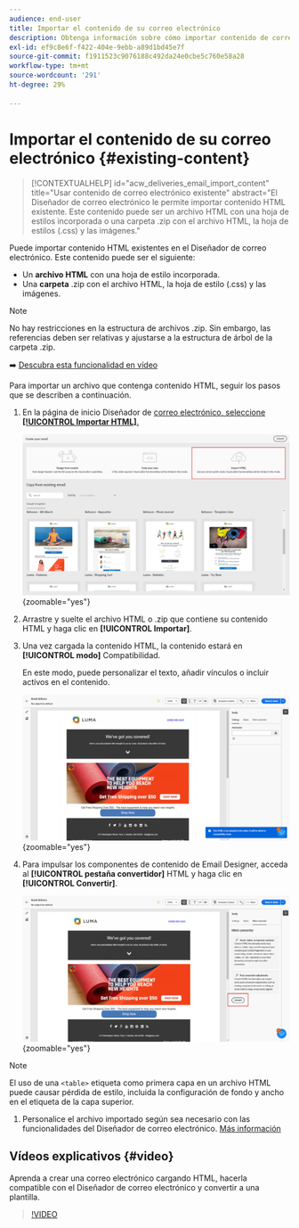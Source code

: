 ```yaml
---
audience: end-user
title: Importar el contenido de su correo electrónico
description: Obtenga información sobre cómo importar contenido de correo electrónico
exl-id: ef9c8e6f-f422-404e-9ebb-a89d1bd45e7f
source-git-commit: f1911523c9076188c492da24e0cbe5c760e58a28
workflow-type: tm+mt
source-wordcount: '291'
ht-degree: 29%

---
```


# Importar el contenido de su correo electrónico {#existing-content}

>[!CONTEXTUALHELP]
>id="acw_deliveries_email_import_content"
>title="Usar contenido de correo electrónico existente"
>abstract="El Diseñador de correo electrónico le permite importar contenido HTML existente. Este contenido puede ser un archivo HTML con una hoja de estilos incorporada o una carpeta .zip con el archivo HTML, la hoja de estilos (.css) y las imágenes."

Puede importar contenido HTML existentes en el Diseñador de correo electrónico. Este contenido puede ser el siguiente:

* Un **archivo HTML** con una hoja de estilo incorporada.
* Una **carpeta** .zip con el archivo HTML, la hoja de estilo (.css) y las imágenes.

>[!NOTE]
>
>No hay restricciones en la estructura de archivos .zip. Sin embargo, las referencias deben ser relativas y ajustarse a la estructura de árbol de la carpeta .zip.

➡️ [Descubra esta funcionalidad en vídeo](#video)

Para importar un archivo que contenga contenido HTML, seguir los pasos que se describen a continuación.

1. En la página de inicio Diseñador de [correo electrónico, seleccione **[!UICONTROL Importar HTML]**.](get-started-email-designer.md)

   ![Captura de pantalla que muestra la opción HTML de Importar en el página de inicio del diseñador de correo electrónico.](assets/html-import.png){zoomable="yes"}

1. Arrastre y suelte el archivo HTML o .zip que contiene su contenido HTML y haga clic en **[!UICONTROL Importar]**.

1. Una vez cargada la contenido HTML, la contenido estará en **[!UICONTROL modo]** Compatibilidad.

   En este modo, puede personalizar el texto, añadir vínculos o incluir activos en el contenido.

   ![Captura de pantalla que muestra el contenido HTML cargado en modo Compatibilidad.](assets/html-imported.png){zoomable="yes"}

1. Para impulsar los componentes de contenido de Email Designer, acceda al **[!UICONTROL pestaña convertidor]** HTML y haga clic en **[!UICONTROL Convertir]**.

   ![Captura de pantalla que muestra la convertidor HTML pestaña y la conversión de botón.](assets/html-imported-2.png){zoomable="yes"}

>[!NOTE]
>
>El uso de una `<table>` etiqueta como primera capa en un archivo HTML puede causar pérdida de estilo, incluida la configuración de fondo y ancho en el etiqueta de la capa superior.

1. Personalice el archivo importado según sea necesario con las funcionalidades del Diseñador de correo electrónico. [Más información](content-components.md)

## Vídeos explicativos {#video}

Aprenda a crear una correo electrónico cargando HTML, hacerla compatible con el Diseñador de correo electrónico y convertir a una plantilla.

>[!VIDEO](https://video.tv.adobe.com/v/3427633/?quality=12)